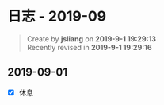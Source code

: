 日志 - 2019-09
===

> Create by **jsliang** on **2019-9-1 19:29:13**  
> Recently revised in **2019-9-1 19:29:16**

## 2019-09-01

* [x] 休息